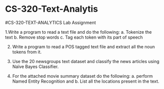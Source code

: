 # CS-320-Text-Analytis 
  #CS-320-TEXT-ANALYTICS Lab Assignment

1.Write a program to read a text file and do the following:
a. Tokenize the text
b. Remove stop words
c. Tag each token with its part of speech

2. Write a program to read a POS tagged text file and extract all the noun
tokens from it.

3. Use the 20 newsgroups text dataset and classify the news articles using
Naïve Bayes Classifier.

4. For the attached movie summary dataset do the following:
a. perform Named Entity Recognition and
b. List all the locations present in the text.
